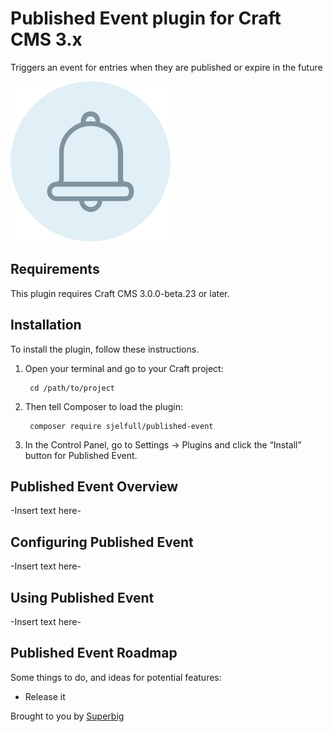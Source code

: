 # Published Event plugin for Craft CMS 3.x

Triggers an event for entries when they are published or expire in the future

![Screenshot](resources/img/icon.png)

## Requirements

This plugin requires Craft CMS 3.0.0-beta.23 or later.

## Installation

To install the plugin, follow these instructions.

1. Open your terminal and go to your Craft project:

        cd /path/to/project

2. Then tell Composer to load the plugin:

        composer require sjelfull/published-event

3. In the Control Panel, go to Settings → Plugins and click the “Install” button for Published Event.

## Published Event Overview

-Insert text here-

## Configuring Published Event

-Insert text here-

## Using Published Event

-Insert text here-

## Published Event Roadmap

Some things to do, and ideas for potential features:

* Release it

Brought to you by [Superbig](https://superbig.co)
